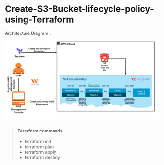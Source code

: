 # Create-S3-Bucket-lifecycle-policy-using-Terraform

Architecture Diagram :

![Architecture Diagram](lifecycle.png)

> #### Terraform commands 
>
> - terraform init 
> - terraform plan
> - terraform apply
> - terraform destroy